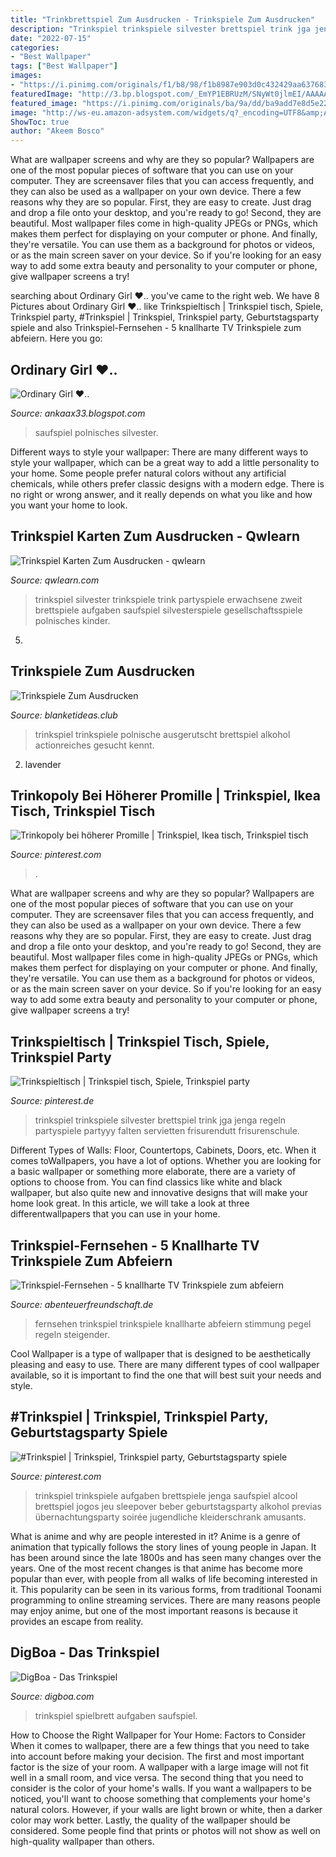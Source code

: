 ```yaml
---
title: "Trinkbrettspiel Zum Ausdrucken - Trinkspiele Zum Ausdrucken"
description: "Trinkspiel trinkspiele silvester brettspiel trink jga jenga regeln partyspiele partyyy falten servietten frisurendutt frisurenschule"
date: "2022-07-15"
categories:
- "Best Wallpaper"
tags: ["Best Wallpaper"]
images:
- "https://i.pinimg.com/originals/f1/b8/98/f1b8987e903d0c432429aa637683f2c0.jpg"
featuredImage: "http://3.bp.blogspot.com/_EmYP1EBRUzM/SNyWt0jlmEI/AAAAAAAAALw/9oe9BcXMkhw/w1200-h630-p-nu/Polnisches_Saufspiel.jpg"
featured_image: "https://i.pinimg.com/originals/ba/9a/dd/ba9add7e8d5e229c0c6c35143d1e6b3b.png"
image: "http://ws-eu.amazon-adsystem.com/widgets/q?_encoding=UTF8&amp;ASIN=B01822RM12&amp;Format=_SL250_&amp;ID=AsinImage&amp;MarketPlace=DE&amp;ServiceVersion=20070822&amp;WS=1&amp;tag=abenteufreund-21"
ShowToc: true
author: "Akeem Bosco"
---
```



What are wallpaper screens and why are they so popular?
Wallpapers are one of the most popular pieces of software that you can use on your computer. They are screensaver files that you can access frequently, and they can also be used as a wallpaper on your own device. There a few reasons why they are so popular. First, they are easy to create. Just drag and drop a file onto your desktop, and you're ready to go! Second, they are beautiful. Most wallpaper files come in high-quality JPEGs or PNGs, which makes them perfect for displaying on your computer or phone. And finally, they're versatile. You can use them as a background for photos or videos, or as the main screen saver on your device. So if you're looking for an easy way to add some extra beauty and personality to your computer or phone, give wallpaper screens a try!

	

		
searching about Ordinary Girl ♥.. you've came to the right web. We have 8 Pictures about Ordinary Girl ♥.. like Trinkspieltisch | Trinkspiel tisch, Spiele, Trinkspiel party, #Trinkspiel | Trinkspiel, Trinkspiel party, Geburtstagsparty spiele and also Trinkspiel-Fernsehen - 5 knallharte TV Trinkspiele zum abfeiern. Here you go:
		
    
## Ordinary Girl ♥..

<img loading=lazy src="http://3.bp.blogspot.com/_EmYP1EBRUzM/SNyWt0jlmEI/AAAAAAAAALw/9oe9BcXMkhw/w1200-h630-p-nu/Polnisches_Saufspiel.jpg" onerror="this.onerror=null;this.src='https://tse4.mm.bing.net/th?id=OIP.odG5NbLqcYTjPBYj9pPf-AHaD4&amp;pid=15.1';" alt="Ordinary Girl ♥..">

_Source: ankaax33.blogspot.com_

>saufspiel polnisches silvester. 

	

Different ways to style your wallpaper:
There are many different ways to style your wallpaper, which can be a great way to add a little personality to your home. Some people prefer natural colors without any artificial chemicals, while others prefer classic designs with a modern edge. There is no right or wrong answer, and it really depends on what you like and how you want your home to look.

    
## Trinkspiel Karten Zum Ausdrucken - Qwlearn

<img loading=lazy src="https://i.pinimg.com/originals/ba/9a/dd/ba9add7e8d5e229c0c6c35143d1e6b3b.png" onerror="this.onerror=null;this.src='https://tse4.mm.bing.net/th?id=OIP.lnHPTZTqpvn-DtXQMsb4VAHaHa&amp;pid=15.1';" alt="Trinkspiel Karten Zum Ausdrucken - qwlearn">

_Source: qwlearn.com_

>trinkspiel silvester trinkspiele trink partyspiele erwachsene zweit brettspiele aufgaben saufspiel silvesterspiele gesellschaftsspiele polnisches kinder. 

	

5.

    
## Trinkspiele Zum Ausdrucken

<img loading=lazy src="https://lookaside.fbsbx.com/lookaside/crawler/media/?media_id=758475730912516" onerror="this.onerror=null;this.src='https://tse4.mm.bing.net/th?id=OIP.2FjnTL3Btv_UllReqBZCBAHaEl&amp;pid=15.1';" alt="Trinkspiele Zum Ausdrucken">

_Source: blanketideas.club_

>trinkspiel trinkspiele polnische ausgerutscht brettspiel alkohol actionreiches gesucht kennt. 

	

2. lavender 

    
## Trinkopoly Bei Höherer Promille | Trinkspiel, Ikea Tisch, Trinkspiel Tisch

<img loading=lazy src="https://s-media-cache-ak0.pinimg.com/originals/98/d2/c7/98d2c765f1994f1dfd52be891fc1ce88.jpg" onerror="this.onerror=null;this.src='https://tse1.mm.bing.net/th?id=OIP.y1CuCm67YGo0syAdGvEfWwHaHn&amp;pid=15.1';" alt="Trinkopoly bei höherer Promille | Trinkspiel, Ikea tisch, Trinkspiel tisch">

_Source: pinterest.com_

>. 

	

What are wallpaper screens and why are they so popular?
Wallpapers are one of the most popular pieces of software that you can use on your computer. They are screensaver files that you can access frequently, and they can also be used as a wallpaper on your own device. There a few reasons why they are so popular. First, they are easy to create. Just drag and drop a file onto your desktop, and you're ready to go! Second, they are beautiful. Most wallpaper files come in high-quality JPEGs or PNGs, which makes them perfect for displaying on your computer or phone. And finally, they're versatile. You can use them as a background for photos or videos, or as the main screen saver on your device. So if you're looking for an easy way to add some extra beauty and personality to your computer or phone, give wallpaper screens a try!

    
## Trinkspieltisch | Trinkspiel Tisch, Spiele, Trinkspiel Party

<img loading=lazy src="https://i.pinimg.com/originals/f1/b8/98/f1b8987e903d0c432429aa637683f2c0.jpg" onerror="this.onerror=null;this.src='https://tse1.mm.bing.net/th?id=OIP.MwNOyk5YUT31J-7Ma89kiAHaFj&amp;pid=15.1';" alt="Trinkspieltisch | Trinkspiel tisch, Spiele, Trinkspiel party">

_Source: pinterest.de_

>trinkspiel trinkspiele silvester brettspiel trink jga jenga regeln partyspiele partyyy falten servietten frisurendutt frisurenschule. 

	

Different Types of Walls: Floor, Countertops, Cabinets, Doors, etc.
When it comes toWallpapers, you have a lot of options. Whether you are looking for a basic wallpaper or something more elaborate, there are a variety of options to choose from. You can find classics like white and black wallpaper, but also quite new and innovative designs that will make your home look great. In this article, we will take a look at three differentwallpapers that you can use in your home.

    
## Trinkspiel-Fernsehen - 5 Knallharte TV Trinkspiele Zum Abfeiern

<img loading=lazy src="http://ws-eu.amazon-adsystem.com/widgets/q?_encoding=UTF8&amp;ASIN=B01822RM12&amp;Format=_SL250_&amp;ID=AsinImage&amp;MarketPlace=DE&amp;ServiceVersion=20070822&amp;WS=1&amp;tag=abenteufreund-21" onerror="this.onerror=null;this.src='https://tse4.mm.bing.net/th?id=OIP.e6-tOVF8EMgtaK0ompp8lwAAAA&amp;pid=15.1';" alt="Trinkspiel-Fernsehen - 5 knallharte TV Trinkspiele zum abfeiern">

_Source: abenteuerfreundschaft.de_

>fernsehen trinkspiel trinkspiele knallharte abfeiern stimmung pegel regeln steigender. 

	

Cool Wallpaper is a type of wallpaper that is designed to be aesthetically pleasing and easy to use. There are many different types of cool wallpaper available, so it is important to find the one that will best suit your needs and style.

    
## #Trinkspiel | Trinkspiel, Trinkspiel Party, Geburtstagsparty Spiele

<img loading=lazy src="https://i.pinimg.com/originals/c6/cd/e0/c6cde0fcd1d42e023b69173def6b9495.jpg" onerror="this.onerror=null;this.src='https://tse2.mm.bing.net/th?id=OIP.V0mOBwTsnXmTxPXhgt9y7QHaHN&amp;pid=15.1';" alt="#Trinkspiel | Trinkspiel, Trinkspiel party, Geburtstagsparty spiele">

_Source: pinterest.com_

>trinkspiel trinkspiele aufgaben brettspiele jenga saufspiel alcool brettspiel jogos jeu sleepover beber geburtstagsparty alkohol previas übernachtungsparty soirée jugendliche kleiderschrank amusants. 

	

What is anime and why are people interested in it?
Anime is a genre of animation that typically follows the story lines of young people in Japan. It has been around since the late 1800s and has seen many changes over the years. One of the most recent changes is that anime has become more popular than ever, with people from all walks of life becoming interested in it. This popularity can be seen in its various forms, from traditional Toonami programming to online streaming services. There are many reasons people may enjoy anime, but one of the most important reasons is because it provides an escape from reality.

    
## DigBoa - Das Trinkspiel

<img loading=lazy src="https://digboa.com/DigitalGame/img/spielbrett.png" onerror="this.onerror=null;this.src='https://tse1.mm.bing.net/th?id=OIP.cS5Z-JISnVSDQf6ls52ASAHaDw&amp;pid=15.1';" alt="DigBoa - Das Trinkspiel">

_Source: digboa.com_

>trinkspiel spielbrett aufgaben saufspiel. 

	

How to Choose the Right Wallpaper for Your Home: Factors to Consider
When it comes to wallpaper, there are a few things that you need to take into account before making your decision. The first and most important factor is the size of your room. A wallpaper with a large image will not fit well in a small room, and vice versa. 
The second thing that you need to consider is the color of your home's walls. If you want a wallpapers to be noticed, you'll want to choose something that complements your home's natural colors. However, if your walls are light brown or white, then a darker color may work better. 
Lastly, the quality of the wallpaper should be considered. Some people find that prints or photos will not show as well on high-quality wallpaper than others.

